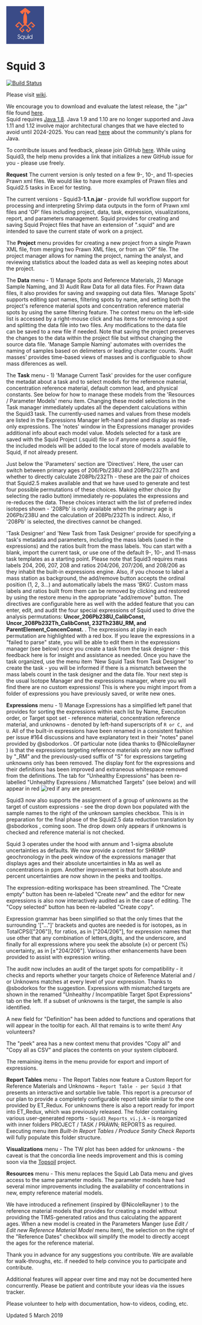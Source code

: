 <img src="https://github.com/CIRDLES/DRAKE/blob/master/logos/Squid/SquidLogo.png" width="100">

Squid 3
=======

[![Build Status](https://travis-ci.org/CIRDLES/Squid.svg?branch=master)](https://travis-ci.org/CIRDLES/Squid)

Please visit [wiki](https://github.com/CIRDLES/Squid/wiki).

We encourage you to download
and evaluate the latest release, the ".jar" file found <a href="https://github.com/CIRDLES/Squid/releases" target="_blank">here</a>.  
Squid requires <a href="http://www.oracle.com/technetwork/java/javase/downloads/jre8-downloads-2133155.html" target="_blank">Java 1.8</a>.  Java 1.9 and 1.10 are no longer supported and Java 1.11 and 1.12 involve major architectural changes that we have elected to avoid until 2024-2025.  You can read [here](https://en.wikipedia.org/wiki/Java_version_history) about the community's plans for Java.


To contribute issues and feedback, please join GitHub <a href="https://github.com/" target="_blank">here</a>. While using Squid3,
the help menu provides a link that
initializes a new GitHub issue for you - please use freely.

**Request** The current version is only tested on a few 9-, 10-, and 11-species Prawn xml files.  We would like to have more examples of Prawn files and Squid2.5 tasks in Excel for testing.

The current versions - Squid3-**1.1.n.jar** - provide full workflow
support for processing and interpreting Shrimp data outputs in the form of 
Prawn xml files and 'OP' files including project, data, task, expression, visualizations, report, and parameters management.  Squid provides for creating and saving Squid Project files that have an
extension of ".squid" and are intended to save the current state of work on a project.

The **Project** menu provides for creating a new project from a single Prawn XML file, from merging two Prawn XML files, or from an 'OP' file.   The project manager allows for naming the project,
naming the analyst, and reviewing statistics about the loaded data as well as keeping notes about the project.

The **Data** menu - 1) Manage Spots and Reference Materials, 
2) Manage Sample Naming, and 3) Audit Raw Data for all data files.  For Prawn data files, it also provides for saving and swapping out data files.
  'Manage Spots' supports editing spot names,
filtering spots by name, and setting both the project's reference material spots and 
concentration reference material spots by using the same
filtering feature.  The context menu on the left-side list is accessed by a
right-mouse click and has items for removing a spot and
splitting the data file into two files.  Any modifications to the data file can be saved
to a new file if needed.  Note that saving the project preserves the changes to the
data within the project file but without changing the source data file.  'Manage Sample Naming' automates with overrides the naming of samples based on delimeters or leading character counts.  'Audit masses' provides 
time-based views of masses and is configuable to show mass diferences as well.

The **Task** menu - 1) 'Manage Current Task' provides for the user configure the metadat about a task and to select models for the reference material, concentration reference material, default common lead, and physical constants.  See below for how to manage these models from the 'Resources / Parameter Models' menu item. Changing these model selections in the Task manager immediately updates all the dependent calculations within the Squid3 task.  The currently-used names and values from these models are listed in the Expressions Manager left-hand panel and display as read-only expressions.  The 'notes' window in the Expressions manager provides additional info about each model value.  Models selected for a task are saved with the Squid Project (.squid) file so if anyone opens a .squid file, the included models will be added to the local store of models available to Squid, if not already present.  

Just below the 'Parameters' section are 'Directives'.  Here, the user can switch between primary ages of 206/Pb/238U and 208Pb/232Th and whether to directly calculate 208Pb/232Th - these are the pair of choices that Squid2.5 makes available and that we have used to generate and test four possible permutations of these choices.  Making either choice (by selecting the radio button) immediately re-populates the expressions and re-reduces the data.  These choices interact with the list of preferred index isotopes shown - '208Pb' is only available when the primary age is 206Pb/238U and the calculation of 208Pb/232Th is indirect.  Also, if '208Pb' is selected, the directives cannot be changed.

'Task Designer' and 'New Task from Task Designer' provide for specifying a task's metadata and parameters, including the mass labels (used in the expressions) and the ratios built from the mass labels.  You can start with a blank, import the current task, or use one of the default 9-, 10-, and 11-mass task templates as a starting point.  Please note that Squid3 requires mass labels 204, 206, 207, 208 and ratios 204/206, 207/206, and 208/206 as they inhabit the built-in expressions engine.  Also, if you choose to label a mass station as background, the add/remove button accepts the ordinal position (1, 2, 3...) and automatically labels the mass 'BKG'.  Custom mass labels and ratios built from them can be removed by clicking and restored by using the restore menu in the appropriate "add/remove" button.  The directives are configurable here as well with the added feature that you can enter, edit, and audit the four special expressions of Squid used to drive the analysis permutations: **Uncor_206Pb238U_CalibConst, Uncor_208Pb232Th_CalibConst, 232Th238U_RM, and ParentElement_ConcenConst.** . The expressions at play in each permutation are highlighted with a red box.  If you leave the expressions in a "failed to parse" state, you will be able to edit them in the expressions manager (see below) once you create a task from the task designer - this feedback here is for insight and assistance as needed.  Once you have the task organized, use the menu item 'New Squid Task from Task Designer' to create the task - you will be informed if there is a mismatch between the mass labels count in the task designer and the data file.  Your next step is the usual Isotope Manager and the expressions manager, where you will find there are no custom expressions!  This is where you might import from a folder of expressions you have previously saved, or write new ones.

**Expressions** menu - 1) Manage Expressions has a simplified left panel that provides for sorting the expressions within each list by Name, Execution order, or Target spot set - reference material, concentration reference material, and unknowns - denoted by left-hand superscripts of ```R or C, and U```.  All of the built-in expressions have been renamed in a consistent fashion per issue #164 discussions and have explanatory text in their "notes" panel provided by @sbodorkos .  Of particular note (idea thanks to @NicoleRayner ) is that the expressions targeting reference materials only are now suffixed by "\_RM" and the previously-used suffix of "S" for expressions targeting unknowns only has been removed.  The display font for the expressions and their definitions has been improved and extraneous whitespace removed from the definitions.  The tab for "Unhealthy Expressions" has been re-labelled "Unhealthy Expressions / Mismatched Targets" (see below) and will appear in red ![red](https://placehold.it/15/f03c15/000000?text=+) if any are present.

Squid3 now also supports the assignment of a group of unknowns as the target of custom expressions - see the drop down box populated with the sample names to the right of the unknown samples checkbox.  This is in preparation for the final phase of the Squid2.5 data reduction translation by @sbodorkos , coming soon.  The drop down only appears if unknowns is checked and reference material is not checked.

Squid 3 operates under the hood with annum and 1-sigma absolute uncertainties as defaults.  We now provide a context for SHRIMP geochronology in the peek window of the expressions manager that displays ages and their absolute uncertainties in Ma as well as concentrations in ppm.  Another improvement is that both absolute and percent uncertainties are now shown in the peeks and tooltips.

The expression-editing workspace has been streamlined.  The "Create empty" button has been re-labeled "Create new" and the editor for new expressions is also now interactively audited as in the case of editing.  The "Copy selected" button has been re-labeled "Create copy".

Expression grammar has been simplified so that the only times that the surrounding '["..."]' brackets and quotes are needed is for isotopes, as in TotalCPS(["206"]), for ratios, as in ["204/206"], for expression names that use other that any combination of letters,digits, and the underscore, and finally for all expressions where you seek the absolute (±) or percent (%) uncertainty, as in [±"204/206"].  Various other enhancements have been provided to assist with expression writing.

The audit now includes an audit of the target spots for compatibility - it checks and reports whether your targets choice of Reference Material and / or Unknowns matches at every level of your expression.  Thanks to @sbodorkos for the suggestion.  Expressions with mismatched targets are shown in the renamed "Unhealthy / Incompatible Target Spot Expressions" tab on the left.  If a subset of unknowns is the target, the sample is also identified.

A new field for "Definition" has been added to functions and operations that will appear in the tooltip for each.  All that remains is to write them!  Any volunteers?

The "peek" area has a new context menu that provides "Copy all" and "Copy all as CSV" and places the contents on your system clipboard.
     
The remaining items in the menu provide for export and import of expressions.

**Report Tables** menu -  The Report Tables now feature a Custom Report for Reference Materials and Unknowns - ``Report Table - per Squid 3`` that presents an interactive and sortable live table.  This report is a precursor of our plan to provide a completely configurable report table  similar to the one provided by ET_Redux.  For unknowns there is also a report ready for import into ET_Redux, which was previously released.  The folder containing various user-generated reports - ```Squid3_Reports_vi.j.k``` - is reorganized with inner folders PROJECT / TASK / PRAWN; REPORTS as required.  Executing menu item *Built-In Report Tables / Produce Sanity Check Reports* will fully populate this folder structure.

**Visualizations** menu - The TW plot has been added for unknowns - the caveat is that the concordia line needs improvement and this is coming soon via the [Topsoil](https://github.com/CIRDLES/Topsoil) project.

**Resources** menu - This menu replaces the Squid Lab Data menu and gives access to the same parameter models.  The parameter models have had several minor improvements including the availability of concentrations in new, empty reference material models.

We have introduced a refinement (inspired by @NicoleRayner ) to the reference material models that provides for creating a model without providing the TIMS-generated ratios and thus calculating the apparent ages.  When a new model is created in the Parameters Manger (use *Edit / Edit new Reference Material Model* menu item), the selection on the right of the "Reference Dates" checkbox will simplify the model to directly accept the ages for the reference material.

Thank you in advance for any suggestions you contribute.  We are available for walk-throughs, etc.
if needed to help convince you to participate and contribute.

Additional features will appear over time and may not be documented here concurrently.
Please be patient and contribute your ideas via the issues tracker.

Please volunteer to help with documentation, how-to videos, coding, etc.

Updated 5 March 2019
